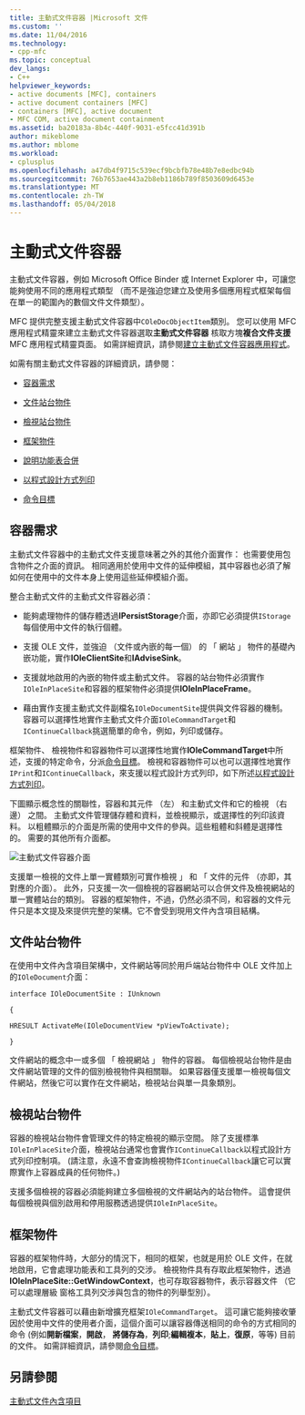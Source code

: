 ```yaml
---
title: 主動式文件容器 |Microsoft 文件
ms.custom: ''
ms.date: 11/04/2016
ms.technology:
- cpp-mfc
ms.topic: conceptual
dev_langs:
- C++
helpviewer_keywords:
- active documents [MFC], containers
- active document containers [MFC]
- containers [MFC], active document
- MFC COM, active document containment
ms.assetid: ba20183a-8b4c-440f-9031-e5fcc41d391b
author: mikeblome
ms.author: mblome
ms.workload:
- cplusplus
ms.openlocfilehash: a47db4f9715c539ecf9bcbfb78e48b7e8edbc94b
ms.sourcegitcommit: 76b7653ae443a2b8eb1186b789f8503609d6453e
ms.translationtype: MT
ms.contentlocale: zh-TW
ms.lasthandoff: 05/04/2018
---
```

# <a name="active-document-containers"></a>主動式文件容器
主動式文件容器，例如 Microsoft Office Binder 或 Internet Explorer 中，可讓您能夠使用不同的應用程式類型 （而不是強迫您建立及使用多個應用程式框架每個在單一的範圍內的數個文件文件類型）。  
  
 MFC 提供完整支援主動式文件容器中`COleDocObjectItem`類別。 您可以使用 MFC 應用程式精靈來建立主動式文件容器選取**主動式文件容器** 核取方塊**複合文件支援**MFC 應用程式精靈頁面。 如需詳細資訊，請參閱[建立主動式文件容器應用程式](../mfc/creating-an-active-document-container-application.md)。  
  
 如需有關主動式文件容器的詳細資訊，請參閱：  
  
-   [容器需求](#container_requirements)  
  
-   [文件站台物件](#document_site_objects)  
  
-   [檢視站台物件](#view_site_objects)  
  
-   [框架物件](#frame_object)  
  
-   [說明功能表合併](../mfc/help-menu-merging.md)  
  
-   [以程式設計方式列印](../mfc/programmatic-printing.md)  
  
-   [命令目標](../mfc/message-handling-and-command-targets.md)  
  
##  <a name="container_requirements"></a> 容器需求  
 主動式文件容器中的主動式文件支援意味著之外的其他介面實作： 也需要使用包含物件之介面的資訊。 相同適用於使用中文件的延伸模組，其中容器也必須了解如何在使用中的文件本身上使用這些延伸模組介面。  
  
 整合主動式文件的主動式文件容器必須：  
  
-   能夠處理物件的儲存體透過**IPersistStorage**介面，亦即它必須提供`IStorage`每個使用中文件的執行個體。  
  
-   支援 OLE 文件，並強迫 （文件或內嵌的每一個） 的 「 網站 」 物件的基礎內嵌功能，實作**IOleClientSite**和**IAdviseSink**。  
  
-   支援就地啟用的內嵌的物件或主動式文件。 容器的站台物件必須實作`IOleInPlaceSite`和容器的框架物件必須提供**IOleInPlaceFrame**。  
  
-   藉由實作支援主動式文件副檔名`IOleDocumentSite`提供與文件容器的機制。 容器可以選擇性地實作主動式文件介面`IOleCommandTarget`和`IContinueCallback`挑選簡單的命令，例如，列印或儲存。  
  
 框架物件、 檢視物件和容器物件可以選擇性地實作**IOleCommandTarget**中所述，支援的特定命令，分派[命令目標](../mfc/message-handling-and-command-targets.md)。 檢視和容器物件可以也可以選擇性地實作`IPrint`和`IContinueCallback`，來支援以程式設計方式列印，如下所述[以程式設計方式列印](../mfc/programmatic-printing.md)。  
  
 下圖顯示概念性的關聯性，容器和其元件 （左） 和主動式文件和它的檢視 （右邊） 之間。 主動式文件管理儲存體和資料，並檢視顯示，或選擇性的列印該資料。 以粗體顯示的介面是所需的使用中文件的參與。這些粗體和斜體是選擇性的。 需要的其他所有介面都。  
  
 ![主動式文件容器介面](../mfc/media/vc37gj1.gif "vc37gj1")  
  
 支援單一檢視的文件上單一實體類別可實作檢視 」 和 「 文件的元件 （亦即，其對應的介面）。 此外，只支援一次一個檢視的容器網站可以合併文件及檢視網站的單一實體站台的類別。 容器的框架物件，不過，仍然必須不同，和容器的文件元件只是本文提及來提供完整的架構。它不會受到現用文件內含項目結構。  
  
##  <a name="document_site_objects"></a> 文件站台物件  
 在使用中文件內含項目架構中，文件網站等同於用戶端站台物件中 OLE 文件加上的`IOleDocument`介面：  
  
 `interface IOleDocumentSite : IUnknown`  
  
 `{`  
  
 `HRESULT ActivateMe(IOleDocumentView *pViewToActivate);`  
  
 `}`  
  
 文件網站的概念中一或多個 「 檢視網站 」 物件的容器。 每個檢視站台物件是由文件網站管理的文件的個別檢視物件與相關聯。 如果容器僅支援單一檢視每個文件網站，然後它可以實作在文件網站，檢視站台與單一具象類別。  
  
##  <a name="view_site_objects"></a> 檢視站台物件  
 容器的檢視站台物件會管理文件的特定檢視的顯示空間。 除了支援標準`IOleInPlaceSite`介面，檢視站台通常也會實作`IContinueCallback`以程式設計方式列印控制項。 (請注意，永遠不會查詢檢視物件`IContinueCallback`讓它可以實際實作上容器成員的任何物件。)  
  
 支援多個檢視的容器必須能夠建立多個檢視的文件網站內的站台物件。 這會提供每個檢視與個別啟用和停用服務透過提供`IOleInPlaceSite`。  
  
##  <a name="frame_object"></a> 框架物件  
 容器的框架物件時，大部分的情況下，相同的框架，也就是用於 OLE 文件，在就地啟用，它會處理功能表和工具列的交涉。 檢視物件具有存取此框架物件，透過**IOleInPlaceSite::GetWindowContext**，也可存取容器物件，表示容器文件 （它可以處理層級 窗格工具列交涉與包含的物件的列舉型別）。  
  
 主動式文件容器可以藉由新增擴充框架`IOleCommandTarget`。 這可讓它能夠接收肇因於使用中文件的使用者介面，這個介面可以讓容器傳送相同的命令的方式相同的命令 (例如**開新檔案**，**開啟**， **將儲存為**，**列印**;**編輯複本**，**貼上**，**復原**，等等) 目前的文件。 如需詳細資訊，請參閱[命令目標](../mfc/message-handling-and-command-targets.md)。  
  
## <a name="see-also"></a>另請參閱  
 [主動式文件內含項目](../mfc/active-document-containment.md)

